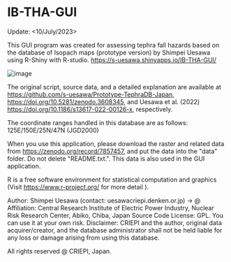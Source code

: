 # IB-THA-GUI

Update: <10/July/2023>

This GUI program was created for assessing tephra fall hazards based on the database of Isopach maps (prototype version) by Shimpei Uesawa using R-Shiny with R-studio. https://s-uesawa.shinyapps.io/IB-THA-GUI/

![image](https://github.com/s-uesawa/IB-THA-GUI/assets/59720812/494b6c0c-59fc-456c-8717-dd2c790860ba)

The original script, source data, and a detailed explanation are available at https://github.com/s-uesawa/Prototype-TephraDB-Japan, https://doi.org/10.5281/zenodo.3608345, and Uesawa et al. (2022) https://doi.org/10.1186/s13617-022-00126-x, respectively.

The coordinate ranges handled in this database are as follows:
125E/150E/25N/47N (JGD2000)

When you use this application, please download the raster and related data from https://zenodo.org/record/7857457, and put the data into the "data" folder.
Do not delete "README.txt.". This data is also used in the GUI application.

R is a free software environment for statistical computation and graphics (Visit https://www.r-project.org/ for more detail ).

Author: Shimpei Uesawa (contact: uesawa<at>criepi.denken.or.jp) <at> -> @
Affiliation: Central Research Institute of Electric Power Industry, Nuclear Risk Research Center, Abiko, Chiba, Japan
Source Code License: GPL. You can use it at your own risk.
Disclaimer: CRIEPI and the author, original data acquirer/creator, and the database administrator shall not be held liable for any loss or damage arising from using this database.

All rights reserved @ CRIEPI, Japan.
